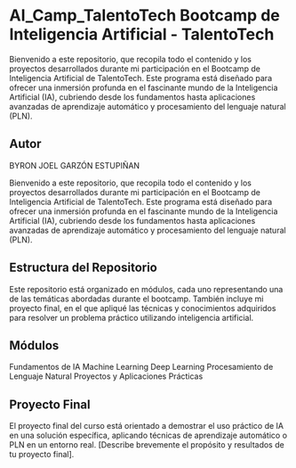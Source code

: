 # AI_Camp_TalentoTech Bootcamp de Inteligencia Artificial - TalentoTech

Bienvenido a este repositorio, que recopila todo el contenido y los proyectos desarrollados durante mi participación en el Bootcamp de Inteligencia Artificial de TalentoTech. Este programa está diseñado para ofrecer una inmersión profunda en el fascinante mundo de la Inteligencia Artificial (IA), cubriendo desde los fundamentos hasta aplicaciones avanzadas de aprendizaje automático y procesamiento del lenguaje natural (PLN).

## Autor 
BYRON JOEL GARZÓN ESTUPIÑAN 


Bienvenido a este repositorio, que recopila todo el contenido y los proyectos desarrollados durante mi participación en el Bootcamp de Inteligencia Artificial de TalentoTech. Este programa está diseñado para ofrecer una inmersión profunda en el fascinante mundo de la Inteligencia Artificial (IA), cubriendo desde los fundamentos hasta aplicaciones avanzadas de aprendizaje automático y procesamiento del lenguaje natural (PLN).


## Estructura del Repositorio
Este repositorio está organizado en módulos, cada uno representando una de las temáticas abordadas durante el bootcamp. También incluye mi proyecto final, en el que apliqué las técnicas y conocimientos adquiridos para resolver un problema práctico utilizando inteligencia artificial.

## Módulos
Fundamentos de IA
Machine Learning
Deep Learning
Procesamiento de Lenguaje Natural
Proyectos y Aplicaciones Prácticas
## Proyecto Final
El proyecto final del curso está orientado a demostrar el uso práctico de IA en una solución específica, aplicando técnicas de aprendizaje automático o PLN en un entorno real. [Describe brevemente el propósito y resultados de tu proyecto final].

